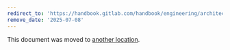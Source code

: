 ```yaml
---
redirect_to: 'https://handbook.gitlab.com/handbook/engineering/architecture/design-documents/cells/decisions/006_disaster_recovery_geo/'
remove_date: '2025-07-08'
---
```


This document was moved to [another location](https://handbook.gitlab.com/handbook/engineering/architecture/design-documents/cells/decisions/006_disaster_recovery_geo/).

<!-- This redirect file can be deleted after <2025-07-08>. -->
<!-- Redirects that point to other docs in the same project expire in three months. -->
<!-- Redirects that point to docs in a different project or site (for example, link is not relative and starts with `https:`) expire in one year. -->
<!-- Before deletion, see: https://docs.gitlab.com/ee/development/documentation/redirects.html -->
